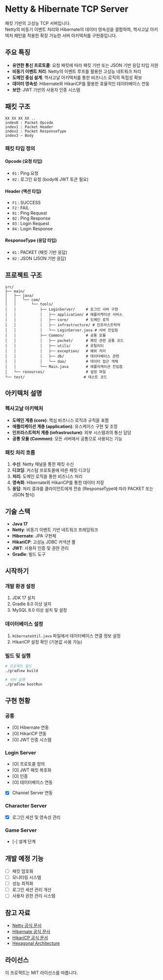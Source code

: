 # Netty & Hibernate TCP Server

패킷 기반의 고성능 TCP 서버입니다.<br>
Netty의 비동기 이벤트 처리와 Hibernate의 데이터 영속성을 결합하여, 헥사고날 아키텍처 패턴을 적용한 확장 가능한 서버 아키텍처를 구현중입니다.

## 주요 특징
- **유연한 통신 프로토콜**: 요청 패킷에 따라 패킷 기반 또는 JSON 기반 응답 타입 지원
- **비동기 이벤트 처리**: Netty의 이벤트 루프를 활용한 고성능 네트워크 처리
- **도메인 중심 설계**: 헥사고날 아키텍처를 통한 비즈니스 로직의 독립성 확보
- **데이터 영속성**: Hibernate와 HikariCP를 활용한 효율적인 데이터베이스 연동
- **보안**: JWT 기반의 사용자 인증 시스템

## 패킷 구조

```
XX XX XX XX ..
index0 : Packet Opcode
index1 : Packet Header
index2 : Packet ResponseType
index3 ~ Body
```

### 패킷 타입 정의

#### Opcode (요청 타입)
- `01` : Ping 요청
- `02` : 로그인 요청 (body에 JWT 토큰 필요)

#### Header (액션 타입)
- `F1` : SUCCESS
- `F2` : FAIL
- `01` : Ping Request
- `02` : Ping Response
- `03` : Login Request
- `04` : Login Response

#### ResponseType (응답 타입)
- `01` : PACKET (패킷 기반 응답)
- `02` : JSON (JSON 기반 응답)

## 프로젝트 구조

```
src/
├── main/
│   ├── java/
│   │   └── com/
│   │       └── tools/
│   │           ├── LoginServer/     # 로그인 서버 구현
│   │           │   ├── application/ # 애플리케이션 서비스
│   │           │   ├── core/        # 도메인 로직
│   │           │   ├── infrastructure/ # 인프라스트럭처
│   │           │   └── LoginServer.java # 서버 진입점
│   │           ├── Common/          # 공통 모듈
│   │           │   ├── packet/      # 패킷 관련 공통 코드
│   │           │   ├── utils/       # 유틸리티
│   │           │   ├── exception/   # 예외 처리
│   │           │   ├── db/          # 데이터베이스 관련
│   │           │   └── dao/         # 데이터 접근 객체
│   │           └── Main.java        # 애플리케이션 진입점
│   └── resources/                   # 설정 파일
└── test/                           # 테스트 코드
```

## 아키텍처 설명

### 헥사고날 아키텍처

- **도메인 계층 (core)**: 핵심 비즈니스 로직과 규칙을 포함
- **애플리케이션 계층 (application)**: 유스케이스 구현 및 조정
- **인프라스트럭처 계층 (infrastructure)**: 외부 시스템과의 통신 담당
- **공통 모듈 (Common)**: 모든 서버에서 공통으로 사용되는 기능

### 패킷 처리 흐름

1. **수신**: Netty 채널을 통한 패킷 수신
2. **디코딩**: 커스텀 프로토콜에 따른 패킷 디코딩
3. **처리**: 도메인 로직을 통한 비즈니스 처리
4. **영속화**: Hibernate와 HikariCP를 통한 데이터 저장
5. **응답**: 처리 결과를 클라이언트에게 전송 (ResponseType에 따라 PACKET 또는 JSON 형식)

## 기술 스택

- **Java 17**
- **Netty**: 비동기 이벤트 기반 네트워크 프레임워크
- **Hibernate**: JPA 구현체
- **HikariCP**: 고성능 JDBC 커넥션 풀
- **JWT**: 사용자 인증 및 권한 관리
- **Gradle**: 빌드 도구

## 시작하기

### 개발 환경 설정

1. JDK 17 설치
2. Gradle 8.0 이상 설치
3. MySQL 8.0 이상 설치 및 설정

### 데이터베이스 설정

1. `HibernateUtil.java` 파일에서 데이터베이스 연결 정보 설정
2. HikariCP 설정 확인 (기본값 사용 가능)

### 빌드 및 실행

```bash
# 프로젝트 빌드
./gradlew build

# 서버 실행
./gradlew bootRun
```
## 구현 현황

### 공통
- [O] Hibernate 연동
- [O] HikariCP 연동
- [O] JWT 인증 시스템

### Login Server
- [O] 프로토콜 정의
- [O] JWT 패킷 복호화
- [O] 인증
- [O] 데이터베이스 연동
- [X] Channel Server 연동

### Character Server
- [X] 로그인 세션 및 영속성 관리

### Game Server
- [-] 설계 단계

## 개발 예정 기능
- [ ] 패킷 암호화
- [ ] 모니터링 시스템
- [ ] 성능 최적화
- [ ] 로그인 세션 관리 개선
- [ ] 사용자 권한 관리 시스템

## 참고 자료

- [Netty 공식 문서](https://netty.io/wiki/user-guide-for-4.x.html)
- [Hibernate 공식 문서](https://docs.jboss.org/hibernate/orm/current/userguide/html_single/Hibernate_User_Guide.html)
- [HikariCP 공식 문서](https://github.com/brettwooldridge/HikariCP)
- [Hexagonal Architecture](https://alistair.cockburn.us/hexagonal-architecture/)

## 라이선스

이 프로젝트는 MIT 라이선스를 따릅니다.
